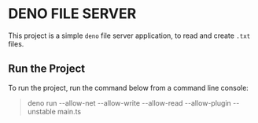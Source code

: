 # DENO FILE SERVER

This project is a simple `deno` file server application, to read and create `.txt` files.

## Run the Project

To run the project, run the command below from a command line console:
> deno run --allow-net --allow-write --allow-read --allow-plugin --unstable main.ts

